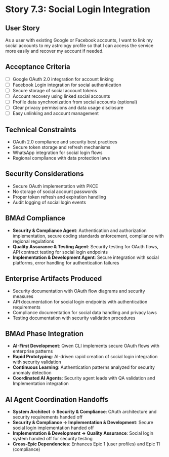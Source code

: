 # Story 7.3: Social Login Integration

## User Story

As a user with existing Google or Facebook accounts, I want to link my social accounts to my astrology profile so that I can access the service more easily and recover my account if needed.

## Acceptance Criteria

- [ ] Google OAuth 2.0 integration for account linking
- [ ] Facebook Login integration for social authentication
- [ ] Secure storage of social account tokens
- [ ] Account recovery using linked social accounts
- [ ] Profile data synchronization from social accounts (optional)
- [ ] Clear privacy permissions and data usage disclosure
- [ ] Easy unlinking and account management

## Technical Constraints

- OAuth 2.0 compliance and security best practices
- Secure token storage and refresh mechanisms
- WhatsApp integration for social login flows
- Regional compliance with data protection laws

## Security Considerations

- Secure OAuth implementation with PKCE
- No storage of social account passwords
- Proper token refresh and expiration handling
- Audit logging of social login events

## BMAd Compliance

- **Security & Compliance Agent**: Authentication and authorization implementation, secure coding standards enforcement, compliance with regional regulations
- **Quality Assurance & Testing Agent**: Security testing for OAuth flows, API contract testing for social login endpoints
- **Implementation & Development Agent**: Secure integration with social platforms, error handling for authentication failures

## Enterprise Artifacts Produced

- Security documentation with OAuth flow diagrams and security measures
- API documentation for social login endpoints with authentication requirements
- Compliance documentation for social data handling and privacy laws
- Testing documentation with security validation procedures

## BMAd Phase Integration

- **AI-First Development**: Qwen CLI implements secure OAuth flows with enterprise patterns
- **Rapid Prototyping**: AI-driven rapid creation of social login integration with security validation
- **Continuous Learning**: Authentication patterns analyzed for security anomaly detection
- **Coordinated AI Agents**: Security agent leads with QA validation and Implementation integration

## AI Agent Coordination Handoffs

- **System Architect → Security & Compliance**: OAuth architecture and security requirements handed off
- **Security & Compliance → Implementation & Development**: Secure social login implementation handed off
- **Implementation & Development → Quality Assurance**: Social login system handed off for security testing
- **Cross-Epic Dependencies**: Enhances Epic 1 (user profiles) and Epic 11 (compliance)
